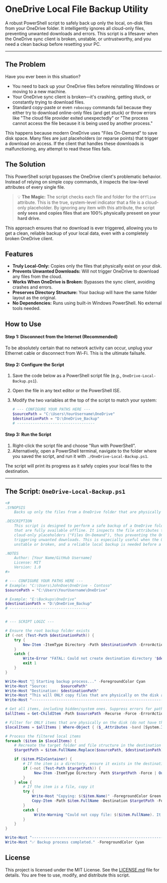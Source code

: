 # OneDrive Local File Backup Utility

A robust PowerShell script to safely back up only the local, on-disk files from your OneDrive folder. It intelligently ignores all cloud-only files, preventing unwanted downloads and errors. This script is a lifesaver when the OneDrive sync client is broken, unstable, or untrustworthy, and you need a clean backup before resetting your PC.

-----

## The Problem

Have you ever been in this situation?

  - You need to back up your OneDrive files before reinstalling Windows or moving to a new machine.
  - Your OneDrive sync client is broken—it's crashing, getting stuck, or constantly trying to download files.
  - Standard copy-paste or even `robocopy` commands fail because they either try to download online-only files (and get stuck) or throw errors like "The cloud file provider exited unexpectedly" or "The process cannot access the file because it is being used by another process."

This happens because modern OneDrive uses "Files On-Demand" to save disk space. Many files are just placeholders (or reparse points) that trigger a download on access. If the client that handles these downloads is malfunctioning, any attempt to read these files fails.

## The Solution

This PowerShell script bypasses the OneDrive client's problematic behavior. Instead of relying on simple copy commands, it inspects the low-level attributes of every single file.

> 💡 **The Magic:** The script checks each file and folder for the `Offline` attribute. This is the true, system-level indicator that a file is a cloud-only placeholder. By ignoring any item with this attribute, the script **only sees and copies files that are 100% physically present on your hard drive.**

This approach ensures that no download is ever triggered, allowing you to get a clean, reliable backup of your local data, even with a completely broken OneDrive client.

## Features

  - **Truly Local-Only:** Copies only the files that physically exist on your disk.
  - **Prevents Unwanted Downloads:** Will not trigger OneDrive to download any files from the cloud.
  - **Works When OneDrive is Broken:** Bypasses the sync client, avoiding crashes and errors.
  - **Preserves Directory Structure:** Your backup will have the same folder layout as the original.
  - **No Dependencies:** Runs using built-in Windows PowerShell. No external tools needed.

## How to Use

#### Step 1: Disconnect from the Internet (Recommended)

To be absolutely certain that no network activity can occur, unplug your Ethernet cable or disconnect from Wi-Fi. This is the ultimate failsafe.

#### Step 2: Configure the Script

1.  Save the code below as a PowerShell script file (e.g., `OneDrive-Local-Backup.ps1`).

2.  Open the file in any text editor or the PowerShell ISE.

3.  Modify the two variables at the top of the script to match your system:

    ```powershell
    # --- CONFIGURE YOUR PATHS HERE ---
    $sourcePath = "C:\Users\YourUsername\OneDrive"
    $destinationPath = "D:\OneDrive_Backup"
    # -----------------------------------
    ```

#### Step 3: Run the Script

1.  Right-click the script file and choose "Run with PowerShell".
2.  Alternatively, open a PowerShell terminal, navigate to the folder where you saved the script, and run it with `./OneDrive-Local-Backup.ps1`.

The script will print its progress as it safely copies your local files to the destination.

-----

## The Script: `OneDrive-Local-Backup.ps1`

```powershell
<#
.SYNOPSIS
    Backs up only the files from a OneDrive folder that are physically stored on the local disk.

.DESCRIPTION
    This script is designed to perform a safe backup of a OneDrive folder by copying only the files
    that are fully available offline. It inspects the file attributes to specifically ignore any
    cloud-only placeholders ("Files On-Demand"), thus preventing the OneDrive client from
    triggering unwanted downloads. This is especially useful when the OneDrive sync client is
    unstable or broken, and a reliable local backup is needed before a system reset or migration.

.NOTES
    Author: [Your Name/GitHub Username]
    License: MIT
    Version: 1.0
#>

# --- CONFIGURE YOUR PATHS HERE ---
# Example: "C:\Users\JohnDoe\OneDrive - Contoso"
$sourcePath = "C:\Users\YourUsername\OneDrive"

# Example: "E:\Backups\OneDrive"
$destinationPath = "D:\OneDrive_Backup"
# -----------------------------------


# --- SCRIPT LOGIC ---

# Ensure the root backup folder exists
if (-not (Test-Path $destinationPath)) {
    try {
        New-Item -ItemType Directory -Path $destinationPath -ErrorAction Stop | Out-Null
    }
    catch {
        Write-Error "FATAL: Could not create destination directory '$destinationPath'. Please check permissions and path."
        exit 1
    }
}

Write-Host "🚀 Starting backup process..." -ForegroundColor Cyan
Write-Host "Source:      $sourcePath"
Write-Host "Destination: $destinationPath"
Write-Host "This will ONLY copy files that are physically on the disk and ignore cloud placeholders."
Write-Host "---------------------------------------------------------------------------------------"

# Get all items, including hidden/system ones. Suppress errors for paths that are too long or inaccessible.
$allItems = Get-ChildItem -Path $sourcePath -Recurse -Force -ErrorAction SilentlyContinue

# Filter for ONLY items that are physically on the disk (do not have the 'Offline' attribute)
$localItems = $allItems | Where-Object { ($_.Attributes -band [System.IO.FileAttributes]::Offline) -eq 0 }

# Process the filtered local items
foreach ($item in $localItems) {
    # Recreate the target folder and file structure in the destination
    $targetPath = $item.FullName.Replace($sourcePath, $destinationPath)

    if ($item.PSIsContainer) {
        # If the item is a directory, ensure it exists in the destination
        if (-not (Test-Path $targetPath)) {
             New-Item -ItemType Directory -Path $targetPath -Force | Out-Null
        }
    } else {
        # If the item is a file, copy it
        try {
            Write-Host "Copying: $($item.Name)" -ForegroundColor Green
            Copy-Item -Path $item.FullName -Destination $targetPath -Force -ErrorAction Stop
        }
        catch {
             Write-Warning "Could not copy file: $($item.FullName). It might be locked or inaccessible."
        }
    }
}

Write-Host "---------------------------------------------------------------------------------------"
Write-Host "✅ Backup process completed." -ForegroundColor Cyan
```

## License

This project is licensed under the MIT License. See the [LICENSE.md](LICENSE.md) file for details. You are free to use, modify, and distribute this script.
